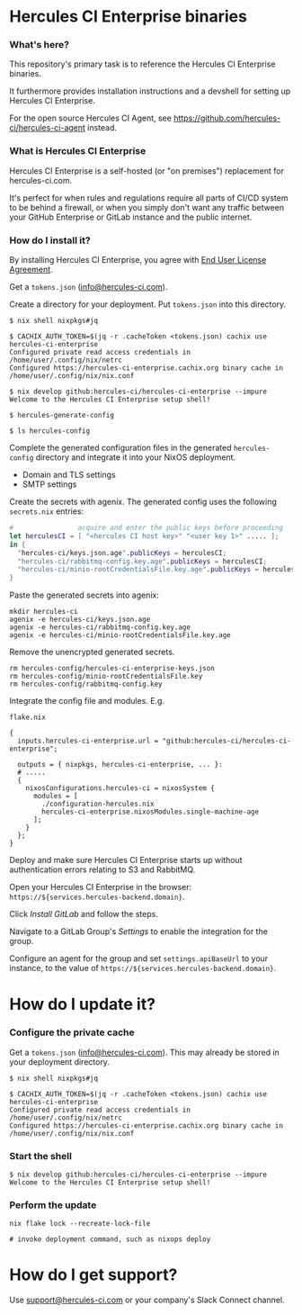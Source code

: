 
# Hercules CI Enterprise binaries

### What's here?

This repository's primary task is to reference the Hercules CI Enterprise binaries.

It furthermore provides installation instructions and a devshell for setting up
Hercules CI Enterprise.

For the open source Hercules CI Agent, see https://github.com/hercules-ci/hercules-ci-agent instead.

### What is Hercules CI Enterprise

Hercules CI Enterprise is a self-hosted (or "on premises") replacement for hercules-ci.com.

It's perfect for when rules and regulations require all parts of CI/CD system to be behind a firewall, or when you simply don't want any traffic between your GitHub Enterprise or GitLab instance and the public internet.

### How do I install it?

By installing Hercules CI Enterprise, you agree with [End User License Agreement](./EULA.md).

Get a `tokens.json` ([info@hercules-ci.com](info@hercules-ci.com)).

Create a directory for your deployment. Put `tokens.json` into this directory.

```console
$ nix shell nixpkgs#jq

$ CACHIX_AUTH_TOKEN=$(jq -r .cacheToken <tokens.json) cachix use hercules-ci-enterprise
Configured private read access credentials in /home/user/.config/nix/netrc
Configured https://hercules-ci-enterprise.cachix.org binary cache in /home/user/.config/nix/nix.conf

$ nix develop github:hercules-ci/hercules-ci-enterprise --impure
Welcome to the Hercules CI Enterprise setup shell!

$ hercules-generate-config

$ ls hercules-config
```

Complete the generated configuration files in the generated `hercules-config` directory and integrate it into your NixOS deployment.
 - Domain and TLS settings
 - SMTP settings

Create the secrets with agenix. The generated config uses the following `secrets.nix` entries:

```nix
#                acquire and enter the public keys before proceeding
let herculesCI = [ "<hercules CI host key>" "<user key 1>" ..... ];
in {
  "hercules-ci/keys.json.age".publicKeys = herculesCI;
  "hercules-ci/rabbitmq-config.key.age".publicKeys = herculesCI;
  "hercules-ci/minio-rootCredentialsFile.key.age".publicKeys = herculesCI;
}
```

Paste the generated secrets into agenix:

```console
mkdir hercules-ci
agenix -e hercules-ci/keys.json.age
agenix -e hercules-ci/rabbitmq-config.key.age
agenix -e hercules-ci/minio-rootCredentialsFile.key.age
```

Remove the unencrypted generated secrets.

```
rm hercules-config/hercules-ci-enterprise-keys.json
rm hercules-config/minio-rootCredentialsFile.key
rm hercules-config/rabbitmq-config.key
```

Integrate the config file and modules. E.g.

`flake.nix`
```
{
  inputs.hercules-ci-enterprise.url = "github:hercules-ci/hercules-ci-enterprise";

  outputs = { nixpkgs, hercules-ci-enterprise, ... }:
  # .....
  {
    nixosConfigurations.hercules-ci = nixosSystem {
      modules = [
        ./configuration-hercules.nix
        hercules-ci-enterprise.nixosModules.single-machine-age
      ];
    }
  };
}
```

Deploy and make sure Hercules CI Enterprise starts up without authentication errors relating to S3 and RabbitMQ.

Open your Hercules CI Enterprise in the browser: `https://${services.hercules-backend.domain}`.

Click _Install GitLab_ and follow the steps.

Navigate to a GitLab Group's _Settings_ to enable the integration for the group.

Configure an agent for the group and set `settings.apiBaseUrl` to your instance, to the value of `https://${services.hercules-backend.domain}`.

# How do I update it?

### Configure the private cache

Get a `tokens.json` ([info@hercules-ci.com](info@hercules-ci.com)).
This may already be stored in your deployment directory.

```console
$ nix shell nixpkgs#jq

$ CACHIX_AUTH_TOKEN=$(jq -r .cacheToken <tokens.json) cachix use hercules-ci-enterprise
Configured private read access credentials in /home/user/.config/nix/netrc
Configured https://hercules-ci-enterprise.cachix.org binary cache in /home/user/.config/nix/nix.conf
```

### Start the shell

```
$ nix develop github:hercules-ci/hercules-ci-enterprise --impure
Welcome to the Hercules CI Enterprise setup shell!
```

### Perform the update

```console
nix flake lock --recreate-lock-file

# invoke deployment command, such as nixops deploy
```

# How do I get support?

Use [support@hercules-ci.com](mailto:support@hercules-ci.com) or your company's Slack Connect channel.
